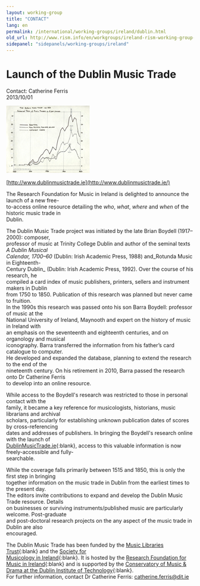 ```yaml
---
layout: working-group
title: "CONTACT"
lang: en
permalink: /international/working-groups/ireland/dublin.html
old_url: http://www.rism.info/en/workgroups/ireland-rism-working-group-ireland/home/newsdetails/article/191/launch-of-the-dublin-music-trade.html
sidepanel: "sidepanels/working-groups/ireland"
---
```


# Launch of the Dublin Music Trade

Contact: Catherine Ferris  
 2013/10/01

![](/resources-old-website/workgroups-images/csm_DMTgraph_5ae26d02c3.jpg)

[http://www.dublinmusictrade.ie](http://www.dublinmusictrade.ie/)

The Research Foundation for Music in Ireland is delighted to announce the launch of a new free-  
to-access online resource detailing the _who_, _what_, _where_ and _when_ of the historic music trade in   
Dublin.

The Dublin Music Trade project was initiated by the late Brian Boydell (1917–2000): composer,   
professor of music at Trinity College Dublin and author of the seminal texts _A Dublin Musical   
Calendar, 1700–60_ (Dublin: Irish Academic Press, 1988) and_Rotunda Music in Eighteenth-  
Century Dublin_ (Dublin: Irish Academic Press, 1992). Over the course of his research, he   
compiled a card index of music publishers, printers, sellers and instrument makers in Dublin   
from 1750 to 1850. Publication of this research was planned but never came to fruition.  
In the 1990s this research was passed onto his son Barra Boydell: professor of music at the   
National University of Ireland, Maynooth and expert on the history of music in Ireland with   
an emphasis on the seventeenth and eighteenth centuries, and on organology and musical   
iconography. Barra transferred the information from his father’s card catalogue to computer.   
He developed and expanded the database, planning to extend the research to the end of the   
nineteenth century. On his retirement in 2010, Barra passed the research onto Dr Catherine Ferris   
to develop into an online resource.

While access to the Boydell's research was restricted to those in personal contact with the   
family, it became a key reference for musicologists, historians, music librarians and archival   
scholars, particularly for establishing unknown publication dates of scores by cross-referencing   
dates and addresses of publishers. In bringing the Boydell's research online with the launch of   
[DublinMusicTrade.ie](http://www.dublinmusictrade.ie/){:blank}, access to this valuable information is now freely-accessible and fully-  
searchable.

While the coverage falls primarily between 1515 and 1850, this is only the first step in bringing   
together information on the music trade in Dublin from the earliest times to the present day.  
The editors invite contributions to expand and develop the Dublin Music Trade resource. Details   
on businesses or surviving instruments/published music are particularly welcome. Post-graduate   
and post-doctoral research projects on the any aspect of the music trade in Dublin are also   
encouraged.

The Dublin Music Trade has been funded by the [Music Libraries Trust](http://www.iaml.info/iaml-uk-irl/mlt/){:blank} and the [Society for   
Musicology in Ireland](http://www.musicologyireland.com/){:blank}. It is hosted by the [Research Foundation for Music in Ireland](http://musicresearch.ie/){:blank} and is supported by the [Conservatory of Music & Drama at the Dublin Institute of Technology](http://www.dit.ie/conservatory/){:blank}.  
For further information, contact Dr Catherine Ferris: [catherine.ferris@dit.ie](mailto:catherine.ferris@dit.ie)